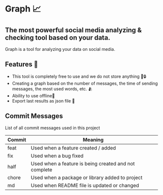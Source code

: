 # Graph 📈
## The most powerful social media analyzing & checking tool based on your data.
Graph is a tool for analyzing your data on social media.

## Features 🌟

- This tool is completely free to use and we do not store anything 💸🔒
- Creating a graph based on the number of messages, the time of sending messages, the most used words, etc. 🫂
- Ability to use offline📡
- Export last results as json file 💾



## Commit Messages
List of all commit messages used in this project

| Commit | Meaning |
| ------ | ------ |
| feat | Used when a feature created / added |
| fix | Used when a bug fixed |
| half | Used when a feature is being created and not complete |
| chore | Used when a package or library added to project |
| md | Used when README file is updated or changed |
